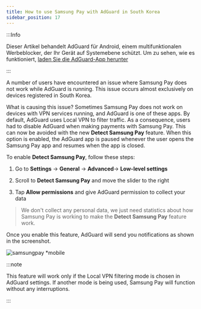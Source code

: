 ```yaml
---
title: How to use Samsung Pay with AdGuard in South Korea
sidebar_position: 17
---
```


:::Info

Dieser Artikel behandelt AdGuard für Android, einem multifunktionalen Werbeblocker, der Ihr Gerät auf Systemebene schützt. Um zu sehen, wie es funktioniert, [laden Sie die AdGuard-App herunter](https://adguard.com/download.html?auto=true)

:::

A number of users have encountered an issue where Samsung Pay does not work while AdGuard is running. This issue occurs almost exclusively on devices registered in South Korea.

What is causing this issue? Sometimes Samsung Pay does not work on devices with VPN services running, and AdGuard is one of these apps. By default, AdGuard uses Local VPN to filter traffic. As a consequence, users had to disable AdGuard when making payments with Samsung Pay. This can now be avoided with the new **Detect Samsung Pay** feature. When this option is enabled, the AdGuard app is paused whenever the user opens the Samsung Pay app and resumes when the app is closed.

To enable **Detect Samsung Pay**, follow these steps:

1. Go to **Settings** → **General** → **Advanced**→ **Low-level settings**

2. Scroll to **Detect Samsung Pay** and move the slider to the right

3. Tap **Allow permissions** and give AdGuard permission to collect your data

> We don't collect any personal data, we just need statistics about how Samsung Pay is working to make the **Detect Samsung Pay** feature work.

Once you enable this feature, AdGuard will send you notifications as shown in the screenshot.

![samsungpay *mobile](https://cdn.adtidy.org/content/kb/ad_blocker/android/solving_problems/samsungpay-with-adguard-in-south-korea/en.gif)

:::note

This feature will work only if the Local VPN filtering mode is chosen in AdGuard settings. If another mode is being used, Samsung Pay will function without any interruptions.

:::
